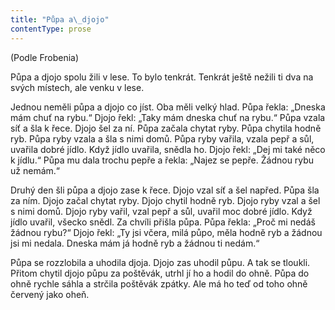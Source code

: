 ```yaml
---
title: "Půpa a\_djojo"
contentType: prose
---
```


(Podle Frobenia)

Půpa a djojo spolu žili v lese. To bylo tenkrát. Tenkrát ještě nežili ti dva na svých místech, ale venku v lese.

Jednou neměli půpa a djojo co jíst. Oba měli velký hlad. Půpa řekla: „Dneska mám chuť na rybu.“ Djojo řekl: „Taky mám dneska chuť na rybu.“ Půpa vzala síť a šla k řece. Djojo šel za ní. Půpa začala chytat ryby. Půpa chytila hodně ryb. Půpa ryby vzala a šla s nimi domů. Půpa ryby vařila, vzala pepř a sůl, uvařila dobré jídlo. Když jídlo uvařila, snědla ho. Djojo řekl: „Dej mi také něco k jídlu.“ Půpa mu dala trochu pepře a řekla: „Najez se pepře. Žádnou rybu už nemám.“

Druhý den šli půpa a djojo zase k řece. Djojo vzal síť a šel napřed. Půpa šla za ním. Djojo začal chytat ryby. Djojo chytil hodně ryb. Djojo ryby vzal a šel s nimi domů. Djojo ryby vařil, vzal pepř a sůl, uvařil moc dobré jídlo. Když jídlo uvařil, všecko snědl. Za chvíli přišla půpa. Půpa řekla: „Proč mi nedáš žádnou rybu?“ Djojo řekl: „Ty jsi včera, milá půpo, měla hodně ryb a žádnou jsi mi nedala. Dneska mám já hodně ryb a žádnou ti nedám.“

Půpa se rozzlobila a uhodila djoja. Djojo zas uhodil půpu. A tak se tloukli. Přitom chytil djojo půpu za poštěvák, utrhl jí ho a hodil do ohně. Půpa do ohně rychle sáhla a strčila poštěvák zpátky. Ale má ho teď od toho ohně červený jako oheň.
